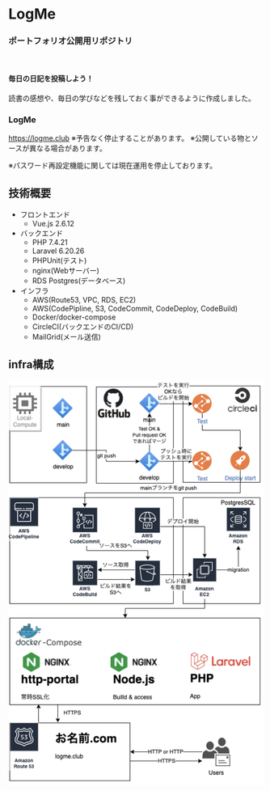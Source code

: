 # LogMe 
### ポートフォリオ公開用リポジトリ

<br>

#### 毎日の日記を投稿しよう！

読書の感想や、毎日の学びなどを残しておく事ができるように作成しました。

### LogMe
https://logme.club
※予告なく停止することがあります。
※公開している物とソースが異なる場合があります。

※パスワード再設定機能に関しては現在運用を停止しております。
<br>

##  技術概要

- フロントエンド
  - Vue.js 2.6.12
- バックエンド
  - PHP 7.4.21
  - Laravel 6.20.26
  - PHPUnit(テスト)
  - nginx(Webサーバー)
  - RDS Postgres(データベース)
- インフラ
  - AWS(Route53, VPC, RDS, EC2)
  - AWS(CodePipline, S3, CodeCommit, CodeDeploy, CodeBuild)
  - Docker/docker-compose
  - CircleCI(バックエンドのCI/CD)
  - MailGrid(メール送信)

## infra構成
![LogMe infra](images/infra.png)


